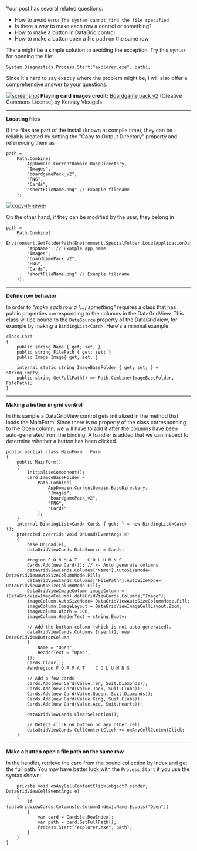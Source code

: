 Your post has several related questions:
- How to avoid error `The system cannot find the file specified`
- Is there a way to make each row a control or something?
- How to make a button in DataGrid control
- How to make a button open a file path on the same row

There might be a simple solution to avoiding the exception. Try this syntax for opening the file:

    System.Diagnostics.Process.Start("explorer.exe", path);

Since it's hard to say exactly where the problem might be, I will also offer a comprehensive answer to your questions.

[![screenshot][1]][1]
**Playing card images credit:** [Boardgame pack v2](https://opengameart.org/content/boardgame-pack) (Creative Commons License) by Kenney Vleugels.
***
**Locating files**

If the files are part of the install (known at compile time), they can be reliably located by setting the "Copy to Output Directory" property and referencing them as 

    path =
        Path.Combine(
            AppDomain.CurrentDomain.BaseDirectory,
            "Images",
            "boardgamePack_v2",
            "PNG",
            "Cards",
            "shortFileName.png" // Example filename
        );

[![copy-if-newer][2]][2]

        
On the other hand, if they can be modified by the user, they belong in 

    path =        
        Path.Combine(
            Environment.GetFolderPath(Environment.SpecialFolder.LocalApplicationData),
            "AppName", // Example app name
            "Images",
            "boardgamePack_v2",
            "PNG",
            "Cards",
            "shortFileName.png" // Example filename
        ));

***
**Define row behavior**

In order to _"make each row a [...] something"_ requires a class that has public properties corresponding to the columns in the DataGridView. This class will be bound to the `DataSource` property of the DataGridView, for example by making a `BindingList<Card>`. Here's a minimal example:

    class Card
    {
        public string Name { get; set; }
        public string FilePath { get; set; }
        public Image Image{ get; set; }

        internal static string ImageBaseFolder { get; set; } = string.Empty;
        public string GetFullPath() => Path.Combine(ImageBaseFolder, FilePath);
    }

***
**Making a button in grid control**

In this sample a DataGridView control gets initialized in the method that loads the MainForm. Since there is no property of the class corresponding to the Open column, we will have to add it after the columns have been auto-generated from the binding. A handler is added that we can inspect to determine whether a button has been clicked.

    public partial class MainForm : Form
    {
        public MainForm()
        {
            InitializeComponent();
            Card.ImageBaseFolder = 
                Path.Combine(
                    AppDomain.CurrentDomain.BaseDirectory,
                    "Images",
                    "boardgamePack_v2",
                    "PNG",
                    "Cards"
                );
        }
        internal BindingList<Card> Cards { get; } = new BindingList<Card>();
        protected override void OnLoad(EventArgs e)
        {
            base.OnLoad(e);
            dataGridViewCards.DataSource = Cards;

            #region F O R M A T    C O L U M N S
            Cards.Add(new Card()); // <- Auto generate columns
            dataGridViewCards.Columns["Name"].AutoSizeMode= DataGridViewAutoSizeColumnMode.Fill;
            dataGridViewCards.Columns["FilePath"].AutoSizeMode= DataGridViewAutoSizeColumnMode.Fill;
            DataGridViewImageColumn imageColumn = (DataGridViewImageColumn) dataGridViewCards.Columns["Image"];
            imageColumn.AutoSizeMode= DataGridViewAutoSizeColumnMode.Fill;
            imageColumn.ImageLayout = DataGridViewImageCellLayout.Zoom;
            imageColumn.Width = 100;
            imageColumn.HeaderText = string.Empty;

            // Add the button column (which is not auto-generated).
            dataGridViewCards.Columns.Insert(2, new DataGridViewButtonColumn
            {
                Name = "Open",
                HeaderText = "Open",
            });
            Cards.Clear();
            #endregion F O R M A T    C O L U M N S

            // Add a few cards
            Cards.Add(new Card(Value.Ten, Suit.Diamonds));
            Cards.Add(new Card(Value.Jack, Suit.Clubs));
            Cards.Add(new Card(Value.Queen, Suit.Diamonds));
            Cards.Add(new Card(Value.King, Suit.Clubs));
            Cards.Add(new Card(Value.Ace, Suit.Hearts));

            dataGridViewCards.ClearSelection();

            // Detect click on button or any other cell.
            dataGridViewCards.CellContentClick += onAnyCellContentClick;
        }

***
**Make a button open a file path on the same row**

In the handler, retrieve the card from the bound collection by index and get the full path. You may have better luck with the `Process.Start` if you use the syntax shown:

        private void onAnyCellContentClick(object? sender, DataGridViewCellEventArgs e)
        {
            if (dataGridViewCards.Columns[e.ColumnIndex].Name.Equals("Open"))
            {
                var card = Cards[e.RowIndex];
                var path = card.GetFullPath();
                Process.Start("explorer.exe", path);
            }
        }
    }


  [1]: https://i.stack.imgur.com/IY1yf.png
  [2]: https://i.stack.imgur.com/EjQ3l.png